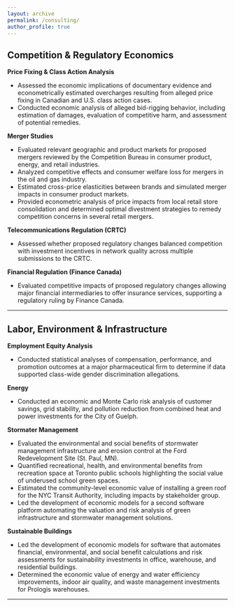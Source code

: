 ```yaml
---
layout: archive
permalink: /consulting/
author_profile: true
---
```


## Competition & Regulatory Economics

**Price Fixing & Class Action Analysis**  
-   Assessed the economic implications of documentary evidence and econometrically estimated overcharges resulting from alleged price fixing in Canadian and U.S. class action cases.
-   Conducted economic analysis of alleged bid-rigging behavior, including estimation of damages, evaluation of competitive harm, and assessment of potential remedies.
  
**Merger Studies**  
- Evaluated relevant geographic and product markets for proposed mergers reviewed by the Competition Bureau in consumer product, energy, and retail industries.
- Analyzed competitive effects and consumer welfare loss for mergers in the oil and gas industry.  
- Estimated cross-price elasticities between brands and simulated merger impacts in consumer product markets.  
- Provided econometric analysis of price impacts from local retail store consolidation and determined optimal divestment strategies to remedy competition concerns in several retail mergers.

**Telecommunications Regulation (CRTC)**  
- Assessed whether proposed regulatory changes balanced competition with investment incentives in network quality across multiple submissions to the CRTC.

**Financial Regulation (Finance Canada)**  
- Evaluated competitive impacts of proposed regulatory changes allowing major financial intermediaries to offer insurance services, supporting a regulatory ruling by Finance Canada.

---

## Labor, Environment & Infrastructure

**Employment Equity Analysis**  
- Conducted statistical analyses of compensation, performance, and promotion outcomes at a major pharmaceutical firm to determine if data supported class-wide gender discrimination allegations.

**Energy**  
- Conducted an economic and Monte Carlo risk analysis of customer savings, grid stability, and pollution reduction from combined heat and power investments for the City of Guelph.

**Stormater Management**  
- Evaluated the environmental and social benefits of stormwater management infrastructure and erosion control at the Ford Redevelopment Site (St. Paul, MN).  
- Quantified recreational, health, and environmental benefits from recreation space at Toronto public schools highlighting the social value of underused school green spaces.  
- Estimated the community-level economic value of installing a green roof for the NYC Transit Authority, including impacts by stakeholder group.
- Led the development of economic models for a second software platform automating the valuation and risk analysis of green infrastructure and stormwater management solutions.

**Sustainable Buildings**  
- Led the development of economic models for software that automates financial, environmental, and social benefit calculations and risk assessments for sustainability investments in office, warehouse, and residential buildings.
- Determined the economic value of energy and water efficiency improvements, indoor air quality, and waste management investments for Prologis warehouses.  

---

